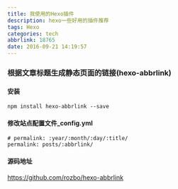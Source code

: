 ```yaml
---
title: 我使用的Hexo插件
description: hexo一些好用的插件推荐
tags: Hexo
categories: tech 
abbrlink: 18765
date: 2016-09-21 14:19:57
---
```

<!-- more -->
### 根据文章标题生成静态页面的链接(hexo-abbrlink)
#### 安装
```
npm install hexo-abbrlink --save
```
#### 修改站点配置文件_config.yml
```
# permalink: :year/:month/:day/:title/
permalink: posts/:abbrlink/
```
#### 源码地址

https://github.com/rozbo/hexo-abbrlink
